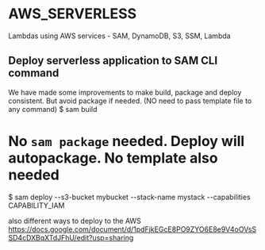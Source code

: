 # AWS_SERVERLESS
Lambdas using AWS services - SAM, DynamoDB, S3, SSM, Lambda

## Deploy serverless application to SAM CLI command
We have made some improvements to make build, package and deploy consistent. But avoid package if needed.
(NO need to pass template file to any command)
$ sam build

# No `sam package` needed. Deploy will autopackage. No template also needed
$ sam deploy --s3-bucket mybucket --stack-name mystack --capabilities CAPABILITY_IAM

also different ways to deploy to the AWS https://docs.google.com/document/d/1pdFjkEGcE8PO9ZYO6E8e9V4oOVsSSD4cDXBqXTdJFhU/edit?usp=sharing

